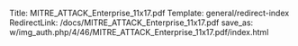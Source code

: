 Title: MITRE_ATTACK_Enterprise_11x17.pdf
Template: general/redirect-index
RedirectLink: /docs/MITRE_ATTACK_Enterprise_11x17.pdf
save_as: w/img_auth.php/4/46/MITRE_ATTACK_Enterprise_11x17.pdf/index.html